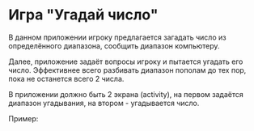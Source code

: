 # Игра "Угадай число"

В данном приложении игроку предлагается загадать число из определённого диапазона, сообщить диапазон компьютеру.

Далее, приложение задаёт вопросы игроку и пытается угадать его число. Эффективнее всего разбивать диапазон пополам до
тех пор, пока не останется всего 2 числа.

В приложении должно быть 2 экрана (activity), на первом задаётся диапазон угадывания, на втором - угадывается число.

Пример:

